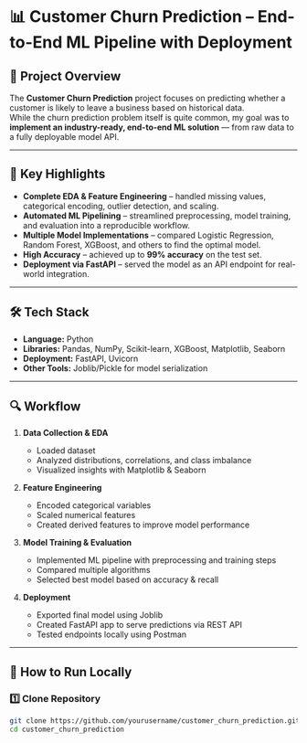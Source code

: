 # 📊 Customer Churn Prediction – End-to-End ML Pipeline with Deployment

## 📌 Project Overview
The **Customer Churn Prediction** project focuses on predicting whether a customer is likely to leave a business based on historical data.  
While the churn prediction problem itself is quite common, my goal was to **implement an industry-ready, end-to-end ML solution** — from raw data to a fully deployable model API.

---

## 🎯 Key Highlights
- **Complete EDA & Feature Engineering** – handled missing values, categorical encoding, outlier detection, and scaling.  
- **Automated ML Pipelining** – streamlined preprocessing, model training, and evaluation into a reproducible workflow.  
- **Multiple Model Implementations** – compared Logistic Regression, Random Forest, XGBoost, and others to find the optimal model.  
- **High Accuracy** – achieved up to **99% accuracy** on the test set.  
- **Deployment via FastAPI** – served the model as an API endpoint for real-world integration.



---

## 🛠️ Tech Stack
- **Language:** Python  
- **Libraries:** Pandas, NumPy, Scikit-learn, XGBoost, Matplotlib, Seaborn  
- **Deployment:** FastAPI, Uvicorn  
- **Other Tools:** Joblib/Pickle for model serialization

---

## 🔍 Workflow
1. **Data Collection & EDA**
   - Loaded dataset
   - Analyzed distributions, correlations, and class imbalance
   - Visualized insights with Matplotlib & Seaborn  

2. **Feature Engineering**
   - Encoded categorical variables
   - Scaled numerical features
   - Created derived features to improve model performance  

3. **Model Training & Evaluation**
   - Implemented ML pipeline with preprocessing and training steps
   - Compared multiple algorithms
   - Selected best model based on accuracy & recall  

4. **Deployment**
   - Exported final model using Joblib
   - Created FastAPI app to serve predictions via REST API
   - Tested endpoints locally using Postman

---

## 🚀 How to Run Locally

### 1️⃣ Clone Repository
```bash
git clone https://github.com/yourusername/customer_churn_prediction.git
cd customer_churn_prediction

  
